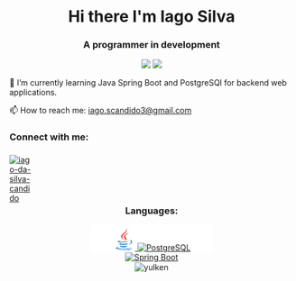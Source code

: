 <div align="center"> 
  <h1>Hi there I'm Iago Silva</h1>
  <h3>A programmer in development</h3>
  <img height="180em" src="https://github-readme-stats.vercel.app/api?username=IagoScandido&layout=compact&langs_count=7&theme=dracula"/">
  <img height="180em" src="https://github-readme-stats.vercel.app/api/top-langs/?username=IagoScandido&layout=compact&langs_count=7&theme=dracula"/>  
</div>

<div>
<p>🌱 I’m currently learning Java Spring Boot and PostgreSQl for backend web applications.</p>
<p>📫 How to reach me: <a href="mailto:iago.scandido3@gmail.com"> iago.scandido3@gmail.com </a></p>
</div>

<h3>Connect with me:</h3>
<p style="background-color: #FFF; width:40px;height:35px; border-radius:5px; padding-top:5px;">
  <a href="https://linkedin.com/in/iago-da-silva-candido" target="blank">
    <img align="center" src="https://cdn.simpleicons.org/linkedin" alt="iago-da-silva-candido" height="30" width="40" />
  </a>
</p>

<div align="center">
  <br>
  <h3>Languages:</h3>
  <p style="background-color: #FFF;height:45px; width:220px;border-radius:5px; padding-top:5px;">
  <a href="https://www.java.com" target="_blank">
    <img src="https://raw.githubusercontent.com/devicons/devicon/master/icons/java/java-original.svg" alt="java" width="40" height="40"/>
  </a>
  <a href="https://www.postgresql.org/" target="_blank">
    <img src="https://cdn.simpleicons.org/postgresql" alt="PostgreSQL" width="40" height="40"/>
  </a>
    <a href="https://www.spring.io" target="_blank">
    <img src="https://cdn.simpleicons.org/springboot" alt="Spring Boot" width="40" height="40"/>
  </a>
    <p align="center">
  <img align="center" src="https://github-readme-stats.vercel.app/api/wakatime?username=yulken&theme=dracula&layout=compact&hide_border=true&custom_title=Wakatime+Stats+(Last+7+Days)" alt="yulken" />
</p>
</div>

 ##

